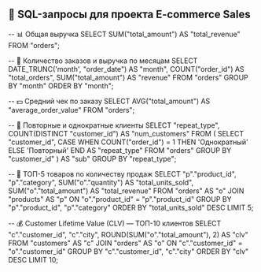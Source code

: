 ## 📁 SQL-запросы для проекта E-commerce Sales

-- 📊 Общая выручка
SELECT 
    SUM("total_amount") AS "total_revenue"
FROM 
    "orders";

-- 📅 Количество заказов и выручка по месяцам
SELECT
    DATE_TRUNC('month', "order_date") AS "month",
    COUNT("order_id") AS "total_orders",
    SUM("total_amount") AS "revenue"
FROM 
    "orders"
GROUP BY 
    "month"
ORDER BY 
    "month";

-- 💵 Средний чек по заказу
SELECT 
    AVG("total_amount") AS "average_order_value"
FROM 
    "orders";

-- 🔁 Повторные и однократные клиенты
SELECT
    "repeat_type",
    COUNT(DISTINCT "customer_id") AS "num_customers"
FROM (
    SELECT
        "customer_id",
        CASE
            WHEN COUNT("order_id") = 1 THEN 'Однократный'
            ELSE 'Повторный'
        END AS "repeat_type"
    FROM 
        "orders"
    GROUP BY 
        "customer_id"
) AS "sub"
GROUP BY 
    "repeat_type";

-- 🛒 ТОП-5 товаров по количеству продаж
SELECT
    "p"."product_id",
    "p"."category",
    SUM("o"."quantity") AS "total_units_sold",
    SUM("o"."total_amount") AS "total_revenue"
FROM 
    "orders" AS "o"
JOIN 
    "products" AS "p" ON "o"."product_id" = "p"."product_id"
GROUP BY 
    "p"."product_id", "p"."category"
ORDER BY 
    "total_units_sold" DESC
LIMIT 5;

-- 💰 Customer Lifetime Value (CLV) — ТОП-10 клиентов
SELECT
    "c"."customer_id",
    "c"."city",
    ROUND(SUM("o"."total_amount"), 2) AS "clv"
FROM 
    "customers" AS "c"
JOIN 
    "orders" AS "o" ON "c"."customer_id" = "o"."customer_id"
GROUP BY 
    "c"."customer_id", "c"."city"
ORDER BY 
    "clv" DESC
LIMIT 10;
